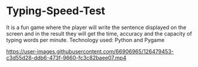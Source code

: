 # Typing-Speed-Test

It is a fun game where the player will write the sentence displayed on the screen and in the result they will get the time, accuracy and the capacity of typing words per minute.
Technology used: Python and Pygame

https://user-images.githubusercontent.com/66906965/126479453-c3d55d28-ddb6-473f-9660-fc3c82baee07.mp4



